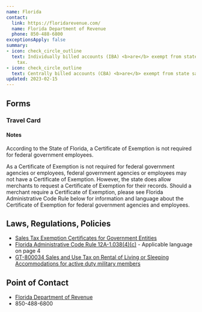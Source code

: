 ```yaml
---
name: Florida
contact:
  link: https://floridarevenue.com/
  name: Florida Department of Revenue
  phone: 850-488-6800
exceptionsApply: false
summary:
- icon: check_circle_outline
  text: Individually billed accounts (IBA) <b>are</b> exempt from state sales
    tax.
- icon: check_circle_outline
  text: Centrally billed accounts (CBA) <b>are</b> exempt from state sales tax.
updated: 2023-02-15
---
```


## Forms

### Travel Card

#### Notes

According to the State of Florida, a Certificate of Exemption is not required for federal government employees.

As a Certificate of Exemption is not required for federal government agencies or employees, federal government agencies or employees may not have a Certificate of Exemption.  However, the state does allow merchants to request a Certificate of Exemption for their records.  Should a merchant require a Certificate of Exemption, please see Florida Administrative Code Rule below for information and language about the Certificate of Exemption for federal government agencies and employees.

## Laws, Regulations, Policies

* [Sales Tax Exemption Certificates for Government Entities](https://floridarevenue.com/taxes/businesses/Pages/sales_cex.aspx)
* [Florida Administrative Code Rule 12A-1.038(4)(c)](https://www.flrules.org/gateway/ruleNo.asp?id=12A-1.038) - Applicable language on page 4
* [GT-800034 Sales and Use Tax on Rental of Living or Sleeping Accommodations for active duty military members](https://floridarevenue.com/Forms_library/current/gt800034.pdf)

## Point of Contact
- [Florida Department of Revenue](https://floridarevenue.com/)
- 850-488-6800